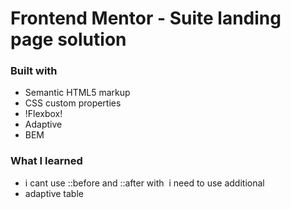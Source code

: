 # Frontend Mentor - Suite landing page solution

### Built with

- Semantic HTML5 markup
- CSS custom properties
- !Flexbox!
- Adaptive
- BEM

### What I learned

- i cant use ::before and ::after with <img> i need to use additional <div>
- adaptive table